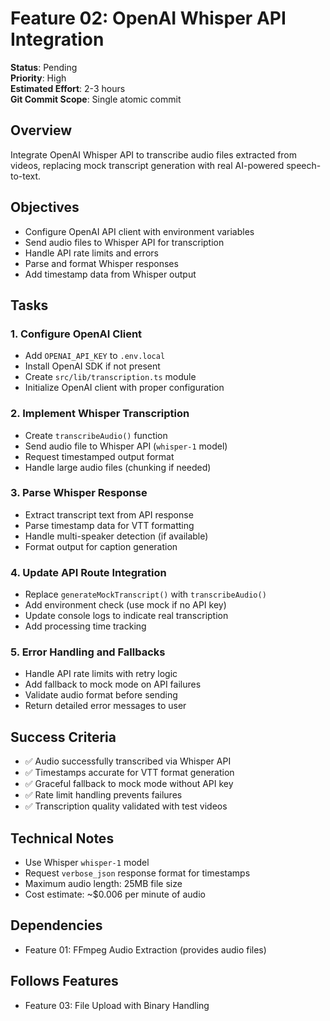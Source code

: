 # Feature 02: OpenAI Whisper API Integration

**Status**: Pending  
**Priority**: High  
**Estimated Effort**: 2-3 hours  
**Git Commit Scope**: Single atomic commit

## Overview
Integrate OpenAI Whisper API to transcribe audio files extracted from videos, replacing mock transcript generation with real AI-powered speech-to-text.

## Objectives
- Configure OpenAI API client with environment variables
- Send audio files to Whisper API for transcription
- Handle API rate limits and errors
- Parse and format Whisper responses
- Add timestamp data from Whisper output

## Tasks

### 1. Configure OpenAI Client
- Add `OPENAI_API_KEY` to `.env.local`
- Install OpenAI SDK if not present
- Create `src/lib/transcription.ts` module
- Initialize OpenAI client with proper configuration

### 2. Implement Whisper Transcription
- Create `transcribeAudio()` function
- Send audio file to Whisper API (`whisper-1` model)
- Request timestamped output format
- Handle large audio files (chunking if needed)

### 3. Parse Whisper Response
- Extract transcript text from API response
- Parse timestamp data for VTT formatting
- Handle multi-speaker detection (if available)
- Format output for caption generation

### 4. Update API Route Integration
- Replace `generateMockTranscript()` with `transcribeAudio()`
- Add environment check (use mock if no API key)
- Update console logs to indicate real transcription
- Add processing time tracking

### 5. Error Handling and Fallbacks
- Handle API rate limits with retry logic
- Add fallback to mock mode on API failures
- Validate audio format before sending
- Return detailed error messages to user

## Success Criteria
- ✅ Audio successfully transcribed via Whisper API
- ✅ Timestamps accurate for VTT format generation
- ✅ Graceful fallback to mock mode without API key
- ✅ Rate limit handling prevents failures
- ✅ Transcription quality validated with test videos

## Technical Notes
- Use Whisper `whisper-1` model
- Request `verbose_json` response format for timestamps
- Maximum audio length: 25MB file size
- Cost estimate: ~$0.006 per minute of audio

## Dependencies
- Feature 01: FFmpeg Audio Extraction (provides audio files)

## Follows Features
- Feature 03: File Upload with Binary Handling

